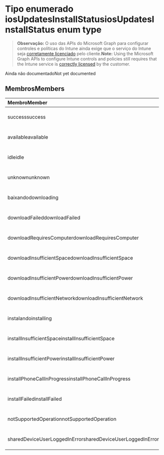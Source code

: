 # <a name="iosupdatesinstallstatus-enum-type"></a><span data-ttu-id="22dae-101">Tipo enumerado iosUpdatesInstallStatus</span><span class="sxs-lookup"><span data-stu-id="22dae-101">iosUpdatesInstallStatus enum type</span></span>

> <span data-ttu-id="22dae-102">**Observação:** O uso das APIs do Microsoft Graph para configurar controles e políticas do Intune ainda exige que o serviço do Intune seja [corretamente licenciado](https://go.microsoft.com/fwlink/?linkid=839381) pelo cliente.</span><span class="sxs-lookup"><span data-stu-id="22dae-102">**Note:** Using the Microsoft Graph APIs to configure Intune controls and policies still requires that the Intune service is [correctly licensed](https://go.microsoft.com/fwlink/?linkid=839381) by the customer.</span></span>

<span data-ttu-id="22dae-103">Ainda não documentado</span><span class="sxs-lookup"><span data-stu-id="22dae-103">Not yet documented</span></span>
## <a name="members"></a><span data-ttu-id="22dae-104">Membros</span><span class="sxs-lookup"><span data-stu-id="22dae-104">Members</span></span>
|<span data-ttu-id="22dae-105">Membro</span><span class="sxs-lookup"><span data-stu-id="22dae-105">Member</span></span>|<span data-ttu-id="22dae-106">Valor</span><span class="sxs-lookup"><span data-stu-id="22dae-106">Value</span></span>|<span data-ttu-id="22dae-107">Descrição</span><span class="sxs-lookup"><span data-stu-id="22dae-107">Description</span></span>|
|:---|:---|:---|
|<span data-ttu-id="22dae-108">success</span><span class="sxs-lookup"><span data-stu-id="22dae-108">success</span></span>|<span data-ttu-id="22dae-109">0</span><span class="sxs-lookup"><span data-stu-id="22dae-109">0%</span></span>|<span data-ttu-id="22dae-110">Ainda não documentado</span><span class="sxs-lookup"><span data-stu-id="22dae-110">Not yet documented</span></span>|
|<span data-ttu-id="22dae-111">available</span><span class="sxs-lookup"><span data-stu-id="22dae-111">available</span></span>|<span data-ttu-id="22dae-112">1</span><span class="sxs-lookup"><span data-stu-id="22dae-112">-1</span></span>|<span data-ttu-id="22dae-113">Ainda não documentado</span><span class="sxs-lookup"><span data-stu-id="22dae-113">Not yet documented</span></span>|
|<span data-ttu-id="22dae-114">idle</span><span class="sxs-lookup"><span data-stu-id="22dae-114">idle</span></span>|<span data-ttu-id="22dae-115">2</span><span class="sxs-lookup"><span data-stu-id="22dae-115">-2</span></span>|<span data-ttu-id="22dae-116">Ainda não documentado</span><span class="sxs-lookup"><span data-stu-id="22dae-116">Not yet documented</span></span>|
|<span data-ttu-id="22dae-117">unknown</span><span class="sxs-lookup"><span data-stu-id="22dae-117">unknown</span></span>|<span data-ttu-id="22dae-118">3</span><span class="sxs-lookup"><span data-stu-id="22dae-118">-3</span></span>|<span data-ttu-id="22dae-119">Ainda não documentado</span><span class="sxs-lookup"><span data-stu-id="22dae-119">Not yet documented</span></span>|
|<span data-ttu-id="22dae-120">baixando</span><span class="sxs-lookup"><span data-stu-id="22dae-120">downloading</span></span>|<span data-ttu-id="22dae-121">-2016330712</span><span class="sxs-lookup"><span data-stu-id="22dae-121">-2016330712</span></span>|<span data-ttu-id="22dae-122">Ainda não documentado</span><span class="sxs-lookup"><span data-stu-id="22dae-122">Not yet documented</span></span>|
|<span data-ttu-id="22dae-123">downloadFailed</span><span class="sxs-lookup"><span data-stu-id="22dae-123">downloadFailed</span></span>|<span data-ttu-id="22dae-124">-2016330711</span><span class="sxs-lookup"><span data-stu-id="22dae-124">-2016330711</span></span>|<span data-ttu-id="22dae-125">Ainda não documentado</span><span class="sxs-lookup"><span data-stu-id="22dae-125">Not yet documented</span></span>|
|<span data-ttu-id="22dae-126">downloadRequiresComputer</span><span class="sxs-lookup"><span data-stu-id="22dae-126">downloadRequiresComputer</span></span>|<span data-ttu-id="22dae-127">-2016330710</span><span class="sxs-lookup"><span data-stu-id="22dae-127">-2016330710</span></span>|<span data-ttu-id="22dae-128">Ainda não documentado</span><span class="sxs-lookup"><span data-stu-id="22dae-128">Not yet documented</span></span>|
|<span data-ttu-id="22dae-129">downloadInsufficientSpace</span><span class="sxs-lookup"><span data-stu-id="22dae-129">downloadInsufficientSpace</span></span>|<span data-ttu-id="22dae-130">-2016330709</span><span class="sxs-lookup"><span data-stu-id="22dae-130">-2016330709</span></span>|<span data-ttu-id="22dae-131">Ainda não documentado</span><span class="sxs-lookup"><span data-stu-id="22dae-131">Not yet documented</span></span>|
|<span data-ttu-id="22dae-132">downloadInsufficientPower</span><span class="sxs-lookup"><span data-stu-id="22dae-132">downloadInsufficientPower</span></span>|<span data-ttu-id="22dae-133">-2016330708</span><span class="sxs-lookup"><span data-stu-id="22dae-133">-2016330708</span></span>|<span data-ttu-id="22dae-134">Ainda não documentado</span><span class="sxs-lookup"><span data-stu-id="22dae-134">Not yet documented</span></span>|
|<span data-ttu-id="22dae-135">downloadInsufficientNetwork</span><span class="sxs-lookup"><span data-stu-id="22dae-135">downloadInsufficientNetwork</span></span>|<span data-ttu-id="22dae-136">-2016330707</span><span class="sxs-lookup"><span data-stu-id="22dae-136">-2016330707</span></span>|<span data-ttu-id="22dae-137">Ainda não documentado</span><span class="sxs-lookup"><span data-stu-id="22dae-137">Not yet documented</span></span>|
|<span data-ttu-id="22dae-138">instalando</span><span class="sxs-lookup"><span data-stu-id="22dae-138">installing</span></span>|<span data-ttu-id="22dae-139">-2016330706</span><span class="sxs-lookup"><span data-stu-id="22dae-139">-2016330706</span></span>|<span data-ttu-id="22dae-140">Ainda não documentado</span><span class="sxs-lookup"><span data-stu-id="22dae-140">Not yet documented</span></span>|
|<span data-ttu-id="22dae-141">installInsufficientSpace</span><span class="sxs-lookup"><span data-stu-id="22dae-141">installInsufficientSpace</span></span>|<span data-ttu-id="22dae-142">-2016330705</span><span class="sxs-lookup"><span data-stu-id="22dae-142">-2016330705</span></span>|<span data-ttu-id="22dae-143">Ainda não documentado</span><span class="sxs-lookup"><span data-stu-id="22dae-143">Not yet documented</span></span>|
|<span data-ttu-id="22dae-144">installInsufficientPower</span><span class="sxs-lookup"><span data-stu-id="22dae-144">installInsufficientPower</span></span>|<span data-ttu-id="22dae-145">-2016330704</span><span class="sxs-lookup"><span data-stu-id="22dae-145">-2016330704</span></span>|<span data-ttu-id="22dae-146">Ainda não documentado</span><span class="sxs-lookup"><span data-stu-id="22dae-146">Not yet documented</span></span>|
|<span data-ttu-id="22dae-147">installPhoneCallInProgress</span><span class="sxs-lookup"><span data-stu-id="22dae-147">installPhoneCallInProgress</span></span>|<span data-ttu-id="22dae-148">-2016330703</span><span class="sxs-lookup"><span data-stu-id="22dae-148">-2016330703</span></span>|<span data-ttu-id="22dae-149">Ainda não documentado</span><span class="sxs-lookup"><span data-stu-id="22dae-149">Not yet documented</span></span>|
|<span data-ttu-id="22dae-150">installFailed</span><span class="sxs-lookup"><span data-stu-id="22dae-150">installFailed</span></span>|<span data-ttu-id="22dae-151">-2016330702</span><span class="sxs-lookup"><span data-stu-id="22dae-151">-2016330702</span></span>|<span data-ttu-id="22dae-152">Ainda não documentado</span><span class="sxs-lookup"><span data-stu-id="22dae-152">Not yet documented</span></span>|
|<span data-ttu-id="22dae-153">notSupportedOperation</span><span class="sxs-lookup"><span data-stu-id="22dae-153">notSupportedOperation</span></span>|<span data-ttu-id="22dae-154">-2016330701</span><span class="sxs-lookup"><span data-stu-id="22dae-154">-2016330701</span></span>|<span data-ttu-id="22dae-155">Ainda não documentado</span><span class="sxs-lookup"><span data-stu-id="22dae-155">Not yet documented</span></span>|
|<span data-ttu-id="22dae-156">sharedDeviceUserLoggedInError</span><span class="sxs-lookup"><span data-stu-id="22dae-156">sharedDeviceUserLoggedInError</span></span>|<span data-ttu-id="22dae-157">-2016330699</span><span class="sxs-lookup"><span data-stu-id="22dae-157">-2016330699</span></span>|<span data-ttu-id="22dae-158">Ainda não documentado</span><span class="sxs-lookup"><span data-stu-id="22dae-158">Not yet documented</span></span>|








